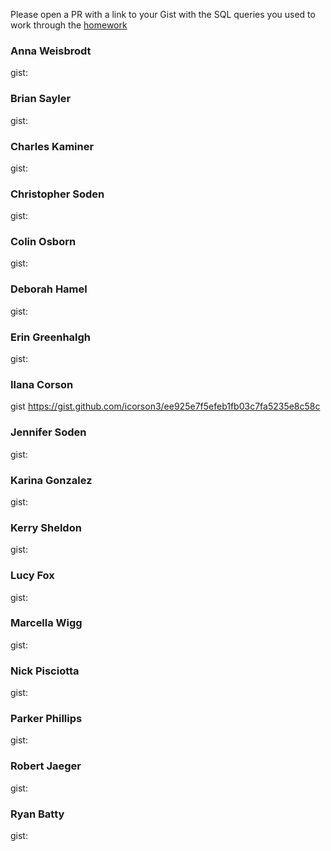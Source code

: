 Please open a PR with a link to your Gist with the SQL queries you used to work through the [homework](https://github.com/turingschool/lesson_plans/blob/master/ruby_03-professional_rails_applications/intermediate_sql.md)

### Anna Weisbrodt

gist:

### Brian Sayler

gist:

### Charles Kaminer

gist:

### Christopher Soden

gist:

### Colin Osborn

gist:

### Deborah Hamel

gist:

### Erin Greenhalgh

gist:

### Ilana Corson

gist https://gist.github.com/icorson3/ee925e7f5efeb1fb03c7fa5235e8c58c

### Jennifer Soden

gist:

### Karina Gonzalez

gist:

### Kerry Sheldon

gist:

### Lucy Fox

gist:

### Marcella Wigg

gist:

### Nick Pisciotta

gist:

### Parker Phillips

gist:

### Robert Jaeger

gist:

### Ryan Batty

gist:

